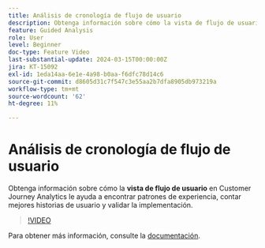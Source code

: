 ```yaml
---
title: Análisis de cronología de flujo de usuario
description: Obtenga información sobre cómo la vista de flujo de usuarios en Customer Journey Analytics le ayuda a encontrar patrones de experiencia, contar mejores historias de usuarios y validar la implementación.
feature: Guided Analysis
role: User
level: Beginner
doc-type: Feature Video
last-substantial-update: 2024-03-15T00:00:00Z
jira: KT-15092
exl-id: 1eda14aa-6e1e-4a98-b0aa-f6dfc78d14c6
source-git-commit: d8605d31c7f547c3e55aa2b7dfa8905db973219a
workflow-type: tm+mt
source-wordcount: '62'
ht-degree: 11%

---
```


# Análisis de cronología de flujo de usuario

Obtenga información sobre cómo la **vista de flujo de usuario** en Customer Journey Analytics le ayuda a encontrar patrones de experiencia, contar mejores historias de usuario y validar la implementación.

>[!VIDEO](https://video.tv.adobe.com/v/3427810/?learn=on)

Para obtener más información, consulte la [documentación](https://experienceleague.adobe.com/en/docs/analytics-platform/using/guided-analysis/streams/timeline).
